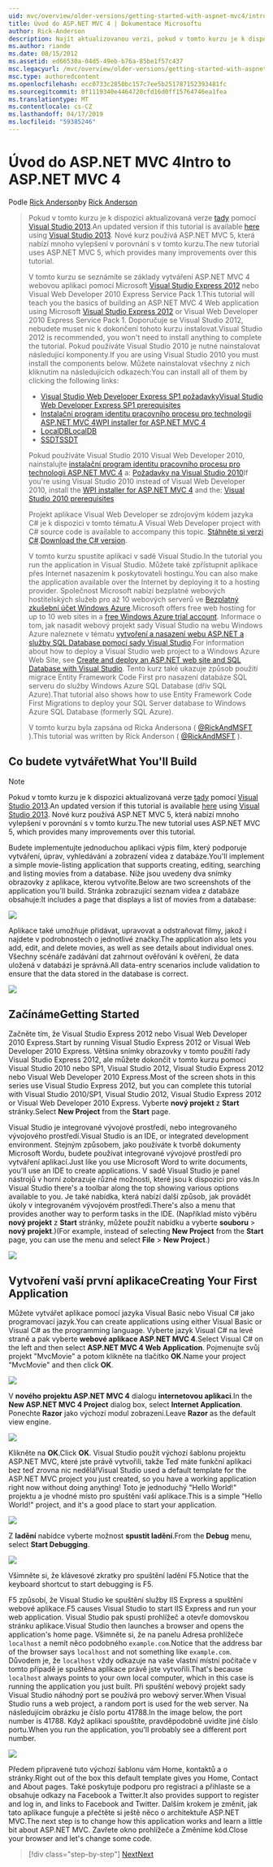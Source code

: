 ```yaml
---
uid: mvc/overview/older-versions/getting-started-with-aspnet-mvc4/intro-to-aspnet-mvc-4
title: Úvod do ASP.NET MVC 4 | Dokumentace Microsoftu
author: Rick-Anderson
description: Najít aktualizovanou verzi, pokud v tomto kurzu je k dispozici zde prostřednictvím sady Visual Studio 2013. Nové kurz používá ASP.NET MVC 5, která nabízí mnoho vylepšení v porovnání s t...
ms.author: riande
ms.date: 08/15/2012
ms.assetid: ed66530a-04d5-49eb-b76a-85be1f57c437
msc.legacyurl: /mvc/overview/older-versions/getting-started-with-aspnet-mvc4/intro-to-aspnet-mvc-4
msc.type: authoredcontent
ms.openlocfilehash: ecc0733c2850bc157c7ee5b251787152393481fc
ms.sourcegitcommit: 0f1119340e4464720cfd16d0ff15764746ea1fea
ms.translationtype: MT
ms.contentlocale: cs-CZ
ms.lasthandoff: 04/17/2019
ms.locfileid: "59385246"
---
```

# <a name="intro-to-aspnet-mvc-4"></a><span data-ttu-id="86cb6-104">Úvod do ASP.NET MVC 4</span><span class="sxs-lookup"><span data-stu-id="86cb6-104">Intro to ASP.NET MVC 4</span></span>

<span data-ttu-id="86cb6-105">Podle [Rick Anderson]((https://twitter.com/RickAndMSFT))</span><span class="sxs-lookup"><span data-stu-id="86cb6-105">by [Rick Anderson]((https://twitter.com/RickAndMSFT))</span></span>

> <span data-ttu-id="86cb6-106">Pokud v tomto kurzu je k dispozici aktualizovaná verze [tady](../../getting-started/introduction/getting-started.md) pomocí [Visual Studio 2013](https://my.visualstudio.com/Downloads?q=visual%20studio%202013).</span><span class="sxs-lookup"><span data-stu-id="86cb6-106">An updated version if this tutorial is available [here](../../getting-started/introduction/getting-started.md) using [Visual Studio 2013](https://my.visualstudio.com/Downloads?q=visual%20studio%202013).</span></span> <span data-ttu-id="86cb6-107">Nové kurz používá ASP.NET MVC 5, která nabízí mnoho vylepšení v porovnání s v tomto kurzu.</span><span class="sxs-lookup"><span data-stu-id="86cb6-107">The new tutorial uses ASP.NET MVC 5, which provides many improvements over this tutorial.</span></span>
>
> <span data-ttu-id="86cb6-108">V tomto kurzu se seznámíte se základy vytváření ASP.NET MVC 4 webovou aplikaci pomocí Microsoft [Visual Studio Express 2012](https://www.microsoft.com/visualstudio/11/products/express) nebo Visual Web Developer 2010 Express Service Pack 1.</span><span class="sxs-lookup"><span data-stu-id="86cb6-108">This tutorial will teach you the basics of building an ASP.NET MVC 4 Web application using Microsoft [Visual Studio Express 2012](https://www.microsoft.com/visualstudio/11/products/express) or Visual Web Developer 2010 Express Service Pack 1.</span></span> <span data-ttu-id="86cb6-109">Doporučuje se Visual Studio 2012, nebudete muset nic k dokončení tohoto kurzu instalovat.</span><span class="sxs-lookup"><span data-stu-id="86cb6-109">Visual Studio 2012 is recommended, you won't need to install anything to complete the tutorial.</span></span> <span data-ttu-id="86cb6-110">Pokud používáte Visual Studio 2010 je nutné nainstalovat následující komponenty.</span><span class="sxs-lookup"><span data-stu-id="86cb6-110">If you are using Visual Studio 2010 you must install the components below.</span></span> <span data-ttu-id="86cb6-111">Můžete nainstalovat všechny z nich kliknutím na následujících odkazech:</span><span class="sxs-lookup"><span data-stu-id="86cb6-111">You can install all of them by clicking the following links:</span></span>
>
> - [<span data-ttu-id="86cb6-112">Visual Studio Web Developer Express SP1 požadavky</span><span class="sxs-lookup"><span data-stu-id="86cb6-112">Visual Studio Web Developer Express SP1 prerequisites</span></span>](https://www.microsoft.com/web/gallery/install.aspx?appid=VWD2010SP1Pack)
> - [<span data-ttu-id="86cb6-113">Instalační program identitu pracovního procesu pro technologii ASP.NET MVC 4</span><span class="sxs-lookup"><span data-stu-id="86cb6-113">WPI installer for ASP.NET MVC 4</span></span>](https://go.microsoft.com/fwlink/?LinkId=243392)
> - [<span data-ttu-id="86cb6-114">LocalDB</span><span class="sxs-lookup"><span data-stu-id="86cb6-114">LocalDB</span></span>](https://www.microsoft.com/web/gallery/install.aspx?appid=SQLLocalDBOnly_11_0)
> - [<span data-ttu-id="86cb6-115">SSDT</span><span class="sxs-lookup"><span data-stu-id="86cb6-115">SSDT</span></span>](https://blogs.msdn.com/b/rickandy/archive/2012/08/02/installing-and-using-sql-server-data-tools-ssdt-on-visual-studio-2010-and-vwd.aspx)
>
> <span data-ttu-id="86cb6-116">Pokud používáte Visual Studio 2010 Visual Web Developer 2010, nainstalujte [instalační program identitu pracovního procesu pro technologii ASP.NET MVC 4](https://go.microsoft.com/fwlink/?LinkId=243392) a: [Požadavky na Visual Studio 2010](https://www.microsoft.com/web/gallery/install.aspx?appsxml=&amp;appid=VS2010SP1Pack)</span><span class="sxs-lookup"><span data-stu-id="86cb6-116">If you're using Visual Studio 2010 instead of Visual Web Developer 2010, install the [WPI installer for ASP.NET MVC 4](https://go.microsoft.com/fwlink/?LinkId=243392) and the: [Visual Studio 2010 prerequisites](https://www.microsoft.com/web/gallery/install.aspx?appsxml=&amp;appid=VS2010SP1Pack)</span></span>
>
> <span data-ttu-id="86cb6-117">Projekt aplikace Visual Web Developer se zdrojovým kódem jazyka C# je k dispozici v tomto tématu.</span><span class="sxs-lookup"><span data-stu-id="86cb6-117">A Visual Web Developer project with C# source code is available to accompany this topic.</span></span> <span data-ttu-id="86cb6-118">[Stáhněte si verzi C#](https://code.msdn.microsoft.com/Intro-to-ASPNET-MVC-4-61d0219d/file/114480/1/MvcMovie.zip).</span><span class="sxs-lookup"><span data-stu-id="86cb6-118">[Download the C# version](https://code.msdn.microsoft.com/Intro-to-ASPNET-MVC-4-61d0219d/file/114480/1/MvcMovie.zip).</span></span>
>
> <span data-ttu-id="86cb6-119">V tomto kurzu spustíte aplikaci v sadě Visual Studio.</span><span class="sxs-lookup"><span data-stu-id="86cb6-119">In the tutorial you run the application in Visual Studio.</span></span> <span data-ttu-id="86cb6-120">Můžete také zpřístupnit aplikace přes Internet nasazením k poskytovateli hostingu.</span><span class="sxs-lookup"><span data-stu-id="86cb6-120">You can also make the application available over the Internet by deploying it to a hosting provider.</span></span> <span data-ttu-id="86cb6-121">Společnost Microsoft nabízí bezplatné webových hostitelských služeb pro až 10 webových serverů ve [Bezplatný zkušební účet Windows Azure](https://www.windowsazure.com/pricing/free-trial/?WT.mc_id=A443DD604).</span><span class="sxs-lookup"><span data-stu-id="86cb6-121">Microsoft offers free web hosting for up to 10 web sites in a [free Windows Azure trial account](https://www.windowsazure.com/pricing/free-trial/?WT.mc_id=A443DD604).</span></span> <span data-ttu-id="86cb6-122">Informace o tom, jak nasadit webový projekt sady Visual Studio na webu Windows Azure naleznete v tématu [vytvoření a nasazení webu ASP.NET a služby SQL Database pomocí sady Visual Studio](https://docs.microsoft.com/dotnet/azure/).</span><span class="sxs-lookup"><span data-stu-id="86cb6-122">For information about how to deploy a Visual Studio web project to a Windows Azure Web Site, see [Create and deploy an ASP.NET web site and SQL Database with Visual Studio](https://docs.microsoft.com/dotnet/azure/).</span></span> <span data-ttu-id="86cb6-123">Tento kurz také ukazuje způsob použití migrace Entity Framework Code First pro nasazení databáze SQL serveru do služby Windows Azure SQL Database (dřív SQL Azure).</span><span class="sxs-lookup"><span data-stu-id="86cb6-123">That tutorial also shows how to use Entity Framework Code First Migrations to deploy your SQL Server database to Windows Azure SQL Database (formerly SQL Azure).</span></span>
>
> <span data-ttu-id="86cb6-124">V tomto kurzu byla zapsána od Ricka Andersona ( [ @RickAndMSFT ](https://twitter.com/#!/RickAndMSFT) ).</span><span class="sxs-lookup"><span data-stu-id="86cb6-124">This tutorial was written by Rick Anderson ( [@RickAndMSFT](https://twitter.com/#!/RickAndMSFT) ).</span></span>


## <a name="what-youll-build"></a><span data-ttu-id="86cb6-125">Co budete vytvářet</span><span class="sxs-lookup"><span data-stu-id="86cb6-125">What You'll Build</span></span>

> [!NOTE]
> <span data-ttu-id="86cb6-126">Pokud v tomto kurzu je k dispozici aktualizovaná verze [tady](../../getting-started/introduction/getting-started.md) pomocí [Visual Studio 2013](https://my.visualstudio.com/Downloads?q=visual%20studio%202013).</span><span class="sxs-lookup"><span data-stu-id="86cb6-126">An updated version if this tutorial is available [here](../../getting-started/introduction/getting-started.md) using [Visual Studio 2013](https://my.visualstudio.com/Downloads?q=visual%20studio%202013).</span></span> <span data-ttu-id="86cb6-127">Nové kurz používá ASP.NET MVC 5, která nabízí mnoho vylepšení v porovnání s v tomto kurzu.</span><span class="sxs-lookup"><span data-stu-id="86cb6-127">The new tutorial uses ASP.NET MVC 5, which provides many improvements over this tutorial.</span></span>


<span data-ttu-id="86cb6-128">Budete implementujte jednoduchou aplikaci výpis film, který podporuje vytváření, úprav, vyhledávání a zobrazení videa z databáze.</span><span class="sxs-lookup"><span data-stu-id="86cb6-128">You'll implement a simple movie-listing application that supports creating, editing, searching and listing movies from a database.</span></span> <span data-ttu-id="86cb6-129">Níže jsou uvedeny dva snímky obrazovky z aplikace, kterou vytvoříte.</span><span class="sxs-lookup"><span data-stu-id="86cb6-129">Below are two screenshots of the application you'll build.</span></span> <span data-ttu-id="86cb6-130">Stránka zobrazující seznam videa z databáze obsahuje:</span><span class="sxs-lookup"><span data-stu-id="86cb6-130">It includes a page that displays a list of movies from a database:</span></span>

![](intro-to-aspnet-mvc-4/_static/image1.png)

<span data-ttu-id="86cb6-131">Aplikace také umožňuje přidávat, upravovat a odstraňovat filmy, jakož i najdete v podrobnostech o jednotlivé značky.</span><span class="sxs-lookup"><span data-stu-id="86cb6-131">The application also lets you add, edit, and delete movies, as well as see details about individual ones.</span></span> <span data-ttu-id="86cb6-132">Všechny scénáře zadávání dat zahrnout ověřování k ověření, že data uložená v databázi je správná.</span><span class="sxs-lookup"><span data-stu-id="86cb6-132">All data-entry scenarios include validation to ensure that the data stored in the database is correct.</span></span>

![](intro-to-aspnet-mvc-4/_static/image2.png)

## <a name="getting-started"></a><span data-ttu-id="86cb6-133">Začínáme</span><span class="sxs-lookup"><span data-stu-id="86cb6-133">Getting Started</span></span>

<span data-ttu-id="86cb6-134">Začněte tím, že Visual Studio Express 2012 nebo Visual Web Developer 2010 Express.</span><span class="sxs-lookup"><span data-stu-id="86cb6-134">Start by running Visual Studio Express 2012 or Visual Web Developer 2010 Express.</span></span> <span data-ttu-id="86cb6-135">Většina snímky obrazovky v tomto použití řady Visual Studio Express 2012, ale můžete dokončit v tomto kurzu pomocí Visual Studio 2010 nebo SP1, Visual Studio 2012, Visual Studio Express 2012 nebo Visual Web Developer 2010 Express.</span><span class="sxs-lookup"><span data-stu-id="86cb6-135">Most of the screen shots in this series use Visual Studio Express 2012, but you can complete this tutorial with Visual Studio 2010/SP1, Visual Studio 2012, Visual Studio Express 2012 or Visual Web Developer 2010 Express.</span></span> <span data-ttu-id="86cb6-136">Vyberte **nový projekt** z **Start** stránky.</span><span class="sxs-lookup"><span data-stu-id="86cb6-136">Select **New Project** from the **Start** page.</span></span>

<span data-ttu-id="86cb6-137">Visual Studio je integrované vývojové prostředí, nebo integrovaného vývojového prostředí.</span><span class="sxs-lookup"><span data-stu-id="86cb6-137">Visual Studio is an IDE, or integrated development environment.</span></span> <span data-ttu-id="86cb6-138">Stejným způsobem, jako používáte k tvorbě dokumenty Microsoft Wordu, budete používat integrované vývojové prostředí pro vytváření aplikací.</span><span class="sxs-lookup"><span data-stu-id="86cb6-138">Just like you use Microsoft Word to write documents, you'll use an IDE to create applications.</span></span> <span data-ttu-id="86cb6-139">V sadě Visual Studio je panel nástrojů v horní zobrazuje různé možnosti, které jsou k dispozici pro vás.</span><span class="sxs-lookup"><span data-stu-id="86cb6-139">In Visual Studio there's a toolbar along the top showing various options available to you.</span></span> <span data-ttu-id="86cb6-140">Je také nabídka, která nabízí další způsob, jak provádět úkoly v integrovaném vývojovém prostředí.</span><span class="sxs-lookup"><span data-stu-id="86cb6-140">There's also a menu that provides another way to perform tasks in the IDE.</span></span> <span data-ttu-id="86cb6-141">(Například místo výběru **nový projekt** z **Start** stránky, můžete použít nabídku a vyberte **souboru** &gt; **nový projekt**.)</span><span class="sxs-lookup"><span data-stu-id="86cb6-141">(For example, instead of selecting **New Project** from the **Start** page, you can use the menu and select **File** &gt; **New Project**.)</span></span>

![](intro-to-aspnet-mvc-4/_static/image3.png)

## <a name="creating-your-first-application"></a><span data-ttu-id="86cb6-142">Vytvoření vaší první aplikace</span><span class="sxs-lookup"><span data-stu-id="86cb6-142">Creating Your First Application</span></span>

<span data-ttu-id="86cb6-143">Můžete vytvářet aplikace pomocí jazyka Visual Basic nebo Visual C# jako programovací jazyk.</span><span class="sxs-lookup"><span data-stu-id="86cb6-143">You can create applications using either Visual Basic or Visual C# as the programming language.</span></span> <span data-ttu-id="86cb6-144">Vyberte jazyk Visual C# na levé straně a pak vyberte **webové aplikace ASP.NET MVC 4**.</span><span class="sxs-lookup"><span data-stu-id="86cb6-144">Select Visual C# on the left and then select **ASP.NET MVC 4 Web Application**.</span></span> <span data-ttu-id="86cb6-145">Pojmenujte svůj projekt &quot;MvcMovie&quot; a potom klikněte na tlačítko **OK**.</span><span class="sxs-lookup"><span data-stu-id="86cb6-145">Name your project &quot;MvcMovie&quot; and then click **OK**.</span></span>

![](intro-to-aspnet-mvc-4/_static/image4.png)

<span data-ttu-id="86cb6-146">V **nového projektu ASP.NET MVC 4** dialogu **internetovou aplikaci**.</span><span class="sxs-lookup"><span data-stu-id="86cb6-146">In the **New ASP.NET MVC 4 Project** dialog box, select **Internet Application**.</span></span> <span data-ttu-id="86cb6-147">Ponechte **Razor** jako výchozí modul zobrazení.</span><span class="sxs-lookup"><span data-stu-id="86cb6-147">Leave **Razor** as the default view engine.</span></span>

![](intro-to-aspnet-mvc-4/_static/image5.png)

<span data-ttu-id="86cb6-148">Klikněte na **OK**.</span><span class="sxs-lookup"><span data-stu-id="86cb6-148">Click **OK**.</span></span> <span data-ttu-id="86cb6-149">Visual Studio použít výchozí šablonu projektu ASP.NET MVC, které jste právě vytvořili, takže Teď máte funkční aplikaci bez teď zrovna nic nedělá!</span><span class="sxs-lookup"><span data-stu-id="86cb6-149">Visual Studio used a default template for the ASP.NET MVC project you just created, so you have a working application right now without doing anything!</span></span> <span data-ttu-id="86cb6-150">Toto je jednoduchý &quot;Hello World!&quot; projektu a je vhodné místo pro spuštění vaší aplikace.</span><span class="sxs-lookup"><span data-stu-id="86cb6-150">This is a simple &quot;Hello World!&quot; project, and it's a good place to start your application.</span></span>

![](intro-to-aspnet-mvc-4/_static/image6.png)

<span data-ttu-id="86cb6-151">Z **ladění** nabídce vyberte možnost **spustit ladění**.</span><span class="sxs-lookup"><span data-stu-id="86cb6-151">From the **Debug** menu, select **Start Debugging**.</span></span>

![](intro-to-aspnet-mvc-4/_static/image7.png)

<span data-ttu-id="86cb6-152">Všimněte si, že klávesové zkratky pro spuštění ladění F5.</span><span class="sxs-lookup"><span data-stu-id="86cb6-152">Notice that the keyboard shortcut to start debugging is F5.</span></span>

<span data-ttu-id="86cb6-153">F5 způsobí, že Visual Studio ke spuštění služby IIS Express a spuštění webové aplikace.</span><span class="sxs-lookup"><span data-stu-id="86cb6-153">F5 causes Visual Studio to start IIS Express and run your web application.</span></span> <span data-ttu-id="86cb6-154">Visual Studio pak spustí prohlížeč a otevře domovskou stránku aplikace.</span><span class="sxs-lookup"><span data-stu-id="86cb6-154">Visual Studio then launches a browser and opens the application's home page.</span></span> <span data-ttu-id="86cb6-155">Všimněte si, že na panelu Adresa prohlížeče `localhost` a nemít něco podobného `example.com`.</span><span class="sxs-lookup"><span data-stu-id="86cb6-155">Notice that the address bar of the browser says `localhost` and not something like `example.com`.</span></span> <span data-ttu-id="86cb6-156">Důvodem je, že `localhost` vždy odkazuje na vaše vlastní místní počítače v tomto případě je spuštěna aplikace právě jste vytvořili.</span><span class="sxs-lookup"><span data-stu-id="86cb6-156">That's because `localhost` always points to your own local computer, which in this case is running the application you just built.</span></span> <span data-ttu-id="86cb6-157">Při spuštění webový projekt sady Visual Studio náhodný port se používá pro webový server.</span><span class="sxs-lookup"><span data-stu-id="86cb6-157">When Visual Studio runs a web project, a random port is used for the web server.</span></span> <span data-ttu-id="86cb6-158">Na následujícím obrázku je číslo portu 41788.</span><span class="sxs-lookup"><span data-stu-id="86cb6-158">In the image below, the port number is 41788.</span></span> <span data-ttu-id="86cb6-159">Když aplikaci spouštíte, pravděpodobně uvidíte jiné číslo portu.</span><span class="sxs-lookup"><span data-stu-id="86cb6-159">When you run the application, you'll probably see a different port number.</span></span>

![](intro-to-aspnet-mvc-4/_static/image8.png)

<span data-ttu-id="86cb6-160">Předem připravené tuto výchozí šablonu vám Home, kontaktů a o stránky.</span><span class="sxs-lookup"><span data-stu-id="86cb6-160">Right out of the box this default template gives you Home, Contact and About pages.</span></span> <span data-ttu-id="86cb6-161">Také poskytuje podporu pro registraci a přihlaste se a obsahuje odkazy na Facebook a Twitter.</span><span class="sxs-lookup"><span data-stu-id="86cb6-161">It also provides support to register and log in, and links to Facebook and Twitter.</span></span> <span data-ttu-id="86cb6-162">Dalším krokem je změnit, jak tato aplikace funguje a přečtěte si ještě něco o architektuře ASP.NET MVC.</span><span class="sxs-lookup"><span data-stu-id="86cb6-162">The next step is to change how this application works and learn a little bit about ASP.NET MVC.</span></span> <span data-ttu-id="86cb6-163">Zavřete okno prohlížeče a Změníme kód.</span><span class="sxs-lookup"><span data-stu-id="86cb6-163">Close your browser and let's change some code.</span></span>

> [!div class="step-by-step"]
> [<span data-ttu-id="86cb6-164">Next</span><span class="sxs-lookup"><span data-stu-id="86cb6-164">Next</span></span>](adding-a-controller.md)
